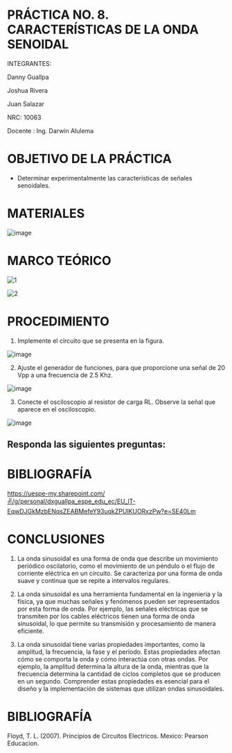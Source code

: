 # PRÁCTICA NO. 8. CARACTERÍSTICAS DE LA ONDA SENOIDAL

INTEGRANTES:

Danny Guallpa

Joshua Rivera

Juan Salazar

NRC: 10063

Docente : Ing. Darwin Alulema

# OBJETIVO DE LA PRÁCTICA

* Determinar experimentalmente las características de señales senoidales.

# MATERIALES

![image](https://user-images.githubusercontent.com/116693260/219525150-343e6ef3-2ced-4ddc-bf9f-0c2bd03d53d0.png)

# MARCO TEÓRICO

![1](https://user-images.githubusercontent.com/116693260/219525898-7170c4e1-6422-46d8-8274-32f6c078e5c5.jpg)

![2](https://user-images.githubusercontent.com/116693260/219525902-ffc25277-f175-48d3-8ee8-3009a7cbc671.jpg)

# PROCEDIMIENTO

1. Implemente el circuito que se presenta en la figura.

![image](https://user-images.githubusercontent.com/116693260/219526005-e7d30866-8cf9-4019-aada-d4dd24c42043.png)

2. Ajuste el generador de funciones, para que proporcione una señal de 20 Vpp a
una frecuencia de 2.5 Khz.

![image](https://user-images.githubusercontent.com/116693260/219526325-b1ead1d3-08cc-4e2d-814a-bfd653913dde.png)

3. Conecte el osciloscopio al resistor de carga RL. Observe la señal que aparece en
el osciloscopio.

![image](https://user-images.githubusercontent.com/116693260/219527984-8165edbc-b1bc-42ba-914a-c5258588990d.png)

## Responda las siguientes preguntas:

# BIBLIOGRAFÍA

https://uespe-my.sharepoint.com/✌️/g/personal/dxguallpa_espe_edu_ec/EU_lT-EqwDJGkMzbENqsZEABMefeY93uqkZPUlKUORxzPw?e=SE40Lm

# CONCLUSIONES

1. La onda sinusoidal es una forma de onda que describe un movimiento periódico oscilatorio, como el movimiento de un péndulo o el flujo de corriente eléctrica en un circuito. Se caracteriza por una forma de onda suave y continua que se repite a intervalos regulares.

2. La onda sinusoidal es una herramienta fundamental en la ingeniería y la física, ya que muchas señales y fenómenos pueden ser representados por esta forma de onda. Por ejemplo, las señales eléctricas que se transmiten por los cables eléctricos tienen una forma de onda sinusoidal, lo que permite su transmisión y procesamiento de manera eficiente.

3. La onda sinusoidal tiene varias propiedades importantes, como la amplitud, la frecuencia, la fase y el período. Estas propiedades afectan cómo se comporta la onda y cómo interactúa con otras ondas. Por ejemplo, la amplitud determina la altura de la onda, mientras que la frecuencia determina la cantidad de ciclos completos que se producen en un segundo. Comprender estas propiedades es esencial para el diseño y la implementación de sistemas que utilizan ondas sinusoidales.

# BIBLIOGRAFÍA

Floyd, T. L. (2007). Principios de Circuitos Electricos. Mexico: Pearson Educacion.

